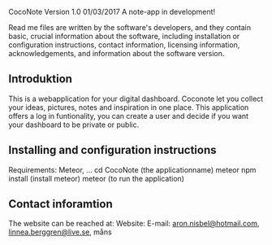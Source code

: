CocoNote Version 1.0 01/03/2017
A note-app in development!

Read me files are written by the software's developers, and they contain basic, 
crucial information about the software, 
including installation or configuration instructions, 
contact information, 
licensing information, 
acknowledgements, 
and information about the software version.

Introduktion
-------------------------
This is a webapplication for your digital dashboard. Coconote let you collect your ideas, pictures, notes and inspiration in one place. 
This application offers a log in funtionality, you can create a user and decide if you want your dashboard to be private or public.

Installing and configuration instructions
------------------------
Requirements: Meteor, ... 
cd CocoNote (the applicationname)
meteor npm install (install meteor)
meteor (to run the application)

Contact inforamtion
------------------------
The website can be reached at:
Website: 
E-mail: aron.nisbel@hotmail.com, linnea.berggren@live.se, måns




